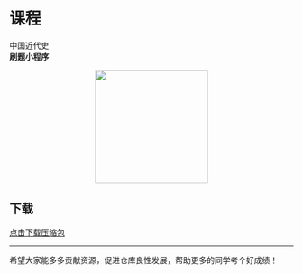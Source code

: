 # 课程

中国近代史<br>
**刷题小程序**
<div align="center">
    <img src="https://github.com/Royfor12/CQUT-electronic-information-engineering/blob/main/%E8%AF%BE%E7%A8%8B%E7%9B%AE%E5%BD%95/%E4%B8%AD%E5%9B%BD%E8%BF%91%E4%BB%A3%E5%8F%B2/%E8%BF%91%E4%BB%A3%E5%8F%B2%E9%A2%98%E5%BA%9323.jpg" width="200px">
</div>

## 下载

[点击下载压缩包](https://minhaskamal.github.io/DownGit/#/home?url=https://github.com/Royfor12/CQUT-electronic-information-engineering/tree/main/%E8%AF%BE%E7%A8%8B%E7%9B%AE%E5%BD%95/%E4%B8%AD%E5%9B%BD%E8%BF%91%E4%BB%A3%E5%8F%B2)

---

希望大家能多多贡献资源，促进仓库良性发展，帮助更多的同学考个好成绩！